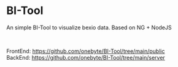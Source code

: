 # BI-Tool
An simple BI-Tool to visualize bexio data. Based on NG + NodeJS <br>

<br>

FrontEnd: https://github.com/onebyte/BI-Tool/tree/main/public <br>
BackEnd: https://github.com/onebyte/BI-Tool/tree/main/server <br>

